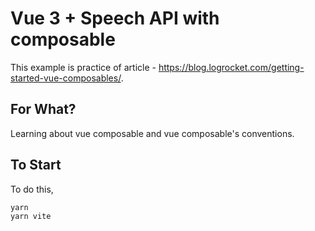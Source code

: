 # Vue 3 + Speech API with composable

This example is practice of article - <https://blog.logrocket.com/getting-started-vue-composables/>.

## For What?

Learning about vue composable and vue composable's conventions.

## To Start

To do this,

```text
yarn
yarn vite
```
